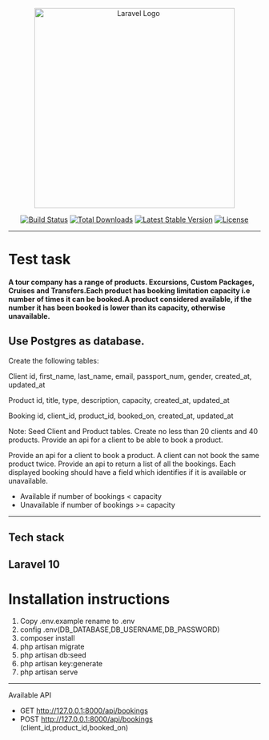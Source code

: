 <p align="center"><a href="https://laravel.com" target="_blank"><img src="https://raw.githubusercontent.com/laravel/art/master/logo-lockup/5%20SVG/2%20CMYK/1%20Full%20Color/laravel-logolockup-cmyk-red.svg" width="400" alt="Laravel Logo"></a></p>

<p align="center">
<a href="https://github.com/laravel/framework/actions"><img src="https://github.com/laravel/framework/workflows/tests/badge.svg" alt="Build Status"></a>
<a href="https://packagist.org/packages/laravel/framework"><img src="https://img.shields.io/packagist/dt/laravel/framework" alt="Total Downloads"></a>
<a href="https://packagist.org/packages/laravel/framework"><img src="https://img.shields.io/packagist/v/laravel/framework" alt="Latest Stable Version"></a>
<a href="https://packagist.org/packages/laravel/framework"><img src="https://img.shields.io/packagist/l/laravel/framework" alt="License"></a>
</p>

---
 Test task
===

#### A tour company has a range of products. Excursions, Custom Packages, Cruises and Transfers.Each product has booking limitation capacity i.e number of times it can be booked.A product considered available, if the number it has been booked is lower than its capacity, otherwise unavailable.



## Use Postgres as database.

Create the following tables:

Client
id, first_name, last_name, email, passport_num, gender, created_at, updated_at

Product
id, title, type, description, capacity, created_at, updated_at

Booking
id, client_id, product_id, booked_on, created_at, updated_at

Note:
Seed Client and Product tables. Create no less than 20 clients and 40 products.
Provide an api for a client to be able to book a product.

Provide an api for a client to book a product. A client can not book the same product twice.
Provide an api to return a list of all the bookings. Each displayed booking should have a field which identifies if it is available or unavailable.
- Available if number of bookings < capacity
- Unavailable if number of bookings >= capacity


---
## Tech stack
Laravel 10
---
Installation instructions
===
1) Copy .env.example rename to .env
2) config .env(DB_DATABASE,DB_USERNAME,DB_PASSWORD)
3) composer install
4) php artisan migrate
5) php artisan db:seed
6) php artisan key:generate
7) php artisan serve



---
 Available API
+ GET http://127.0.0.1:8000/api/bookings
+ POST http://127.0.0.1:8000/api/bookings 
(client_id,product_id,booked_on)
